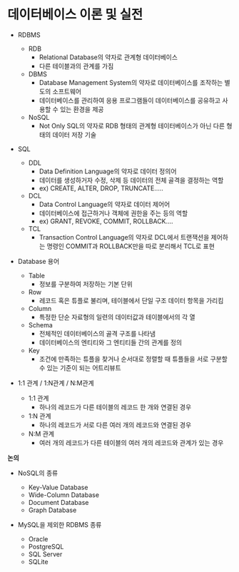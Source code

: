 # 데이터베이스 이론 및 실전

- RDBMS
    - RDB
        - Relational Database의 약자로 관계형 데이터베이스
        - 다른 테이블과의 관계를 가짐
    - DBMS
        - Database Management System의 약자로 데이터베이스를 조작하는 별도의 소프트웨어
        - 데이터베이스를 관리하여 응용 프로그램들이 데이터베이스를 공유하고 사용할 수 있는 환경을 제공
    - NoSQL
        - Not Only SQL의 약자로 RDB 형태의 관계형 테이터베이스가 아닌 다른 형태의 데이터 저장 기술
        
- SQL
    - DDL
        - Data Definition Language의 약자로 데이터 정의어
        - 데이터를 생성하거자 수정, 삭제 등 데이터의 전체 골격을 결정하는 역할
        - ex) CREATE, ALTER, DROP, TRUNCATE.....
    - DCL
        - Data Control Language의 약자로 데이터 제어어
        - 데이터베이스에 접근하거나 객체에 권한을 주는 등의 역할
        - ex) GRANT, REVOKE, COMMIT, ROLLBACK....
    - TCL
        - Transaction Control Language의 약자로 DCL에서 트랜잭션을 제어하는 명령인 COMMIT과 ROLLBACK만을 따로 분리해서 TCL로 표현
        
- Database 용어
    - Table
        - 정보를 구분하여 저장하는 기본 단위
    - Row
        - 레코드 혹은 튜플로 불리며, 테이블에서 단일 구조 데이터 항목을 가리킴
    - Column
        - 특정한 단순 자료형의 일련의 데이터값과 테이블에서의 각 열
    - Schema
        - 전체적인 데이터베이스의 골격 구조를 나타냄
        - 데이터베이스의 엔티티와 그 엔티티들 간의 관계를 정의
    - Key
        - 조건에 만족하는 튜플을 찾거나 순서대로 정렬할 때 튜플들을 서로 구분할 수 있는 기준이 되는 어트리뷰트
        
- 1:1 관계 / 1:N관계 / N:M관계
    - 1:1 관계
        - 하나의 레코드가 다른 테이블의 레코드 한 개와 연결된 경우
    - 1:N 관계
        - 하나의 레코드가 서로 다른 여러 개의 레코드와 연결된 경우
    - N:M 관계
        - 여러 개의 레코드가 다른 테이블의 여러 개의 레코드와 관계가 있는 경우

**논의**

- NoSQL의 종류
    - Key-Value Database
    - Wide-Column Database
    - Document Database
    - Graph Database
    
- MySQL을 제외한 RDBMS 종류
    - Oracle
    - PostgreSQL
    - SQL Server
    - SQLite
